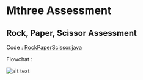 # Mthree Assessment

Rock, Paper, Scissor Assessment 
--

Code : [RockPaperScissor.java](https://github.com/junha1532/-Mthree-_Exercieses-Assessments/blob/main/assessment/RockPaperScissors.java)

Flowchat : 

![alt text][flowchart1]

[flowchart1]: https://github.com/junha1532/-Mthree-_Exercieses-Assessments/edit/main/assessment/flowchart1.png "Rock, Paper, Scissor"
